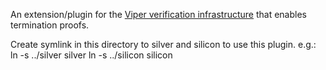 An extension/plugin for the
[Viper verification infrastructure](http://www.pm.inf.ethz.ch/research/viper.html)
that enables termination proofs.

Create symlink in this directory to silver and silicon to use this plugin.
e.g.:
ln -s ../silver silver
ln -s ../silicon silicon